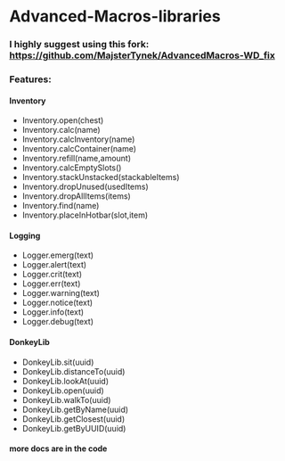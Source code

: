 # Advanced-Macros-libraries

### I highly suggest using this fork: https://github.com/MajsterTynek/AdvancedMacros-WD_fix

### Features:

#### Inventory

* Inventory.open(chest)
* Inventory.calc(name)
* Inventory.calcInventory(name)
* Inventory.calcContainer(name)
* Inventory.refill(name,amount)
* Inventory.calcEmptySlots()
* Inventory.stackUnstacked(stackableItems)
* Inventory.dropUnused(usedItems)
* Inventory.dropAllItems(items)
* Inventory.find(name)
* Inventory.placeInHotbar(slot,item)

#### Logging

* Logger.emerg(text)
* Logger.alert(text)
* Logger.crit(text)
* Logger.err(text)
* Logger.warning(text)
* Logger.notice(text)
* Logger.info(text)
* Logger.debug(text)

#### DonkeyLib

* DonkeyLib.sit(uuid)
* DonkeyLib.distanceTo(uuid)
* DonkeyLib.lookAt(uuid)
* DonkeyLib.open(uuid)
* DonkeyLib.walkTo(uuid)
* DonkeyLib.getByName(uuid)
* DonkeyLib.getClosest(uuid)
* DonkeyLib.getByUUID(uuid)

#### more docs are in the code
